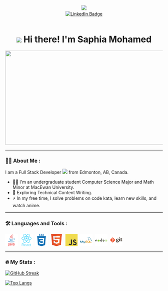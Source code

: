 <div id="header" align="center">
  <img src ="https://media.giphy.com/media/TyCVCdmXJHnK3yHjqy/giphy.gif"width = "100"/> 
<!--  src="https://media.giphy.com/media/FjGEQSybauJqM/giphy.gif"  -->
<!--  https://media.giphy.com/media/GYtblmdLnemlO/giphy.gif -->
</div>
<div id="badges"align = "center">
  <a href="https://www.linkedin.com/in/saphia-mohamed-729608236/">
    <img src="https://img.shields.io/badge/LinkedIn-blue?style=for-the-badge&logo=linkedin&logoColor=white" alt="LinkedIn Badge"/>
  </a>
</div>
<div align = "center">
  <img src="https://komarev.com/ghpvc/?username=safa1904&style=flat-square&color=blue" alt=""/>
</div>
 <h1 align = "center">
  <img src="https://media.giphy.com/media/hvRJCLFzcasrR4ia7z/giphy.gif" width="30px"/>
   Hi there! I'm Saphia Mohamed
</h1>
<div align="center">
  <img src="https://media.giphy.com/media/GYtblmdLnemlO/giphy.gif" width="600" height="300"/>
</div>

---

 ### :woman_technologist: About Me :
 I am a Full Stack Developer <img src="https://media.giphy.com/media/WUlplcMpOCEmTGBtBW/giphy.gif" width="30"> from Edmonton, AB, Canada.
 - :woman_student: I'm an undergraduate student Computer Science Major and Math Minor at MacEwan University.
 - :seedling: Exploring Technical Content Writing.
 - :zap: In my free time, I solve problems on code kata, learn new skills, and watch anime.
   
---

### :hammer_and_wrench: Languages and Tools :
<div>
  <img src="https://github.com/devicons/devicon/blob/master/icons/java/java-original-wordmark.svg" title="Java" alt="Java" width="40" height="40"/>&nbsp;
  <img src="https://github.com/devicons/devicon/blob/master/icons/react/react-original-wordmark.svg" title="React" alt="React" width="40" height="40"/>&nbsp;
  <img src="https://github.com/devicons/devicon/blob/master/icons/css3/css3-plain-wordmark.svg"  title="CSS3" alt="CSS" width="40" height="40"/>&nbsp;
  <img src="https://github.com/devicons/devicon/blob/master/icons/html5/html5-original.svg" title="HTML5" alt="HTML" width="40" height="40"/>&nbsp;
  <img src="https://github.com/devicons/devicon/blob/master/icons/javascript/javascript-original.svg" title="JavaScript" alt="JavaScript" width="40" height="40"/>&nbsp;
  <img src="https://github.com/devicons/devicon/blob/master/icons/mysql/mysql-original-wordmark.svg" title="MySQL"  alt="MySQL" width="40" height="40"/>&nbsp;
  <img src="https://github.com/devicons/devicon/blob/master/icons/nodejs/nodejs-original-wordmark.svg" title="NodeJS" alt="NodeJS" width="40" height="40"/>&nbsp;
  <img src="https://github.com/devicons/devicon/blob/master/icons/git/git-original-wordmark.svg" title="Git" **alt="Git" width="40" height="40"/>
</div>

---

### :fire: My Stats :
[![GitHub Streak](http://github-readme-streak-stats.herokuapp.com?user=safa1904&theme=dark&background=000000)](https://git.io/streak-stats)

[![Top Langs](https://github-readme-stats.vercel.app/api/top-langs/?username=safa1904&layout=compact&theme=vision-friendly-dark)](https://github.com/anuraghazra/github-readme-stats)
<!--
**safa1904/safa1904** is a ✨ _special_ ✨ repository because its `README.md` (this file) appears on your GitHub profile.

Here are some ideas to get you started:

- 🔭 I’m currently working on ...
- 🌱 I’m currently learning ...
- 👯 I’m looking to collaborate on ...
- 🤔 I’m looking for help with ...
- 💬 Ask me about ...
- 📫 How to reach me: ...
- 😄 Pronouns: ...
- ⚡ Fun fact: ...
-->

